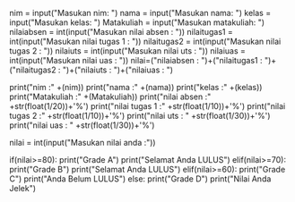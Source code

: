 nim = input("Masukan nim: ")
nama = input("Masukan nama: ")
kelas = input("Masukan kelas: ")
Matakuliah = input("Masukan matakuliah: ")
nilaiabsen = int(input("Masukan nilai absen : "))
nilaitugas1 = int(input("Masukan nilai tugas 1 : "))
nilaitugas2 = int(input("Masukan nilai tugas 2 : "))
nilaiuts = int(input("Masukan nilai uts : "))
nilaiuas = int(input("Masukan nilai uas : "))
nilai=("nilaiabsen : ")+("nilaitugas1 : ")+("nilaitugas2 : ")+("nilaiuts : ")+("nilaiuas : ")

print("nim :" +(nim))
print("nama :" +(nama))
print("kelas :" +(kelas))
print("Matakuliah :" +(Matakuliah))
print("nilai absen :" +str(float(1/20))+'%')
print("nilai tugas 1 :" +str(float(1/10))+'%')
print("nilai tugas 2 :" +str(float(1/10))+'%')
print("nilai uts : " +str(float(1/30))+'%')
print("nilai uas : " +str(float(1/30))+'%')


nilai = int(input("Masukan nilai anda :"))

if(nilai>=80):
    print("Grade A")
    print("Selamat Anda LULUS")
elif(nilai>=70):
    print("Grade B")
    print("Selamat Anda LULUS")
elif(nilai>=60):
    print("Grade C")
    print("Anda Belum LULUS")
else:
    print("Grade D")
    print("Nilai Anda Jelek") 
